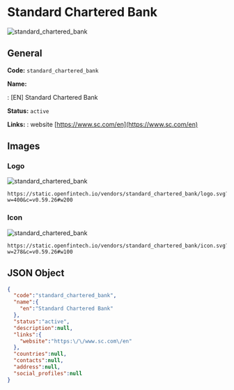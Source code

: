 
# Standard Chartered Bank 
![standard_chartered_bank](https://static.openfintech.io/vendors/standard_chartered_bank/logo.svg?w=400&c=v0.59.26#w200)  

## General 
 
**Code:** `standard_chartered_bank` 
 
**Name:** 
 
:	[EN] Standard Chartered Bank 
 
**Status:** `active` 
 
**Links:** 
: website [https://www.sc.com/en](https://www.sc.com/en) 
 

## Images 

### Logo 
 
![standard_chartered_bank](https://static.openfintech.io/vendors/standard_chartered_bank/logo.svg?w=400&c=v0.59.26#w200)  

```
https://static.openfintech.io/vendors/standard_chartered_bank/logo.svg?w=400&c=v0.59.26#w200
```  

### Icon 
 
![standard_chartered_bank](https://static.openfintech.io/vendors/standard_chartered_bank/icon.svg?w=278&c=v0.59.26#w100)  

```
https://static.openfintech.io/vendors/standard_chartered_bank/icon.svg?w=278&c=v0.59.26#w100
```  

## JSON Object 

```json
{
  "code":"standard_chartered_bank",
  "name":{
    "en":"Standard Chartered Bank"
  },
  "status":"active",
  "description":null,
  "links":{
    "website":"https:\/\/www.sc.com\/en"
  },
  "countries":null,
  "contacts":null,
  "address":null,
  "social_profiles":null
}
```  
